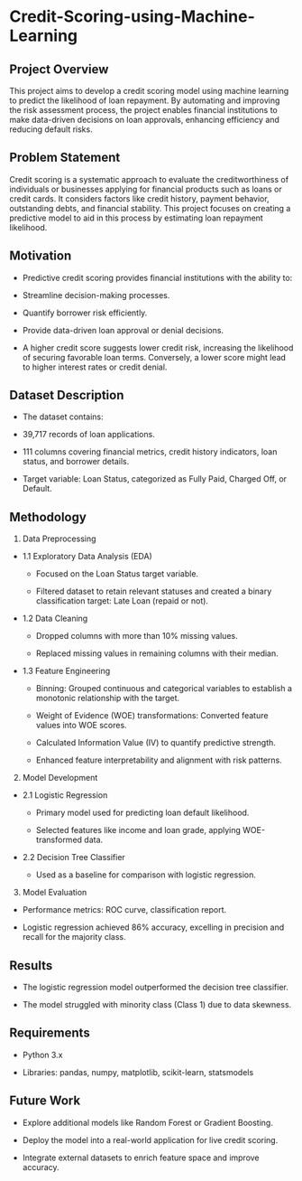 # Credit-Scoring-using-Machine-Learning

## Project Overview

This project aims to develop a credit scoring model using machine learning to predict the likelihood of loan repayment. By automating and improving the risk assessment process, the project enables financial institutions to make data-driven decisions on loan approvals, enhancing efficiency and reducing default risks.

## Problem Statement

Credit scoring is a systematic approach to evaluate the creditworthiness of individuals or businesses applying for financial products such as loans or credit cards. It considers factors like credit history, payment behavior, outstanding debts, and financial stability. This project focuses on creating a predictive model to aid in this process by estimating loan repayment likelihood.

## Motivation

- Predictive credit scoring provides financial institutions with the ability to:

 - Streamline decision-making processes.

 - Quantify borrower risk efficiently.

 - Provide data-driven loan approval or denial decisions.

 - A higher credit score suggests lower credit risk, increasing the likelihood of securing favorable loan terms. Conversely, a lower score might lead to higher interest rates or credit denial.

## Dataset Description

- The dataset contains:

 - 39,717 records of loan applications.

 - 111 columns covering financial metrics, credit history indicators, loan status, and borrower details.

 - Target variable: Loan Status, categorized as Fully Paid, Charged Off, or Default.

## Methodology

1. Data Preprocessing

- 1.1 Exploratory Data Analysis (EDA)

  - Focused on the Loan Status target variable.

  - Filtered dataset to retain relevant statuses and created a binary classification target: Late Loan (repaid or not).

- 1.2 Data Cleaning

  - Dropped columns with more than 10% missing values.

  - Replaced missing values in remaining columns with their median.

- 1.3 Feature Engineering

  - Binning: Grouped continuous and categorical variables to establish a monotonic relationship with the target.

  - Weight of Evidence (WOE) transformations: Converted feature values into WOE scores.

  - Calculated Information Value (IV) to quantify predictive strength.

  - Enhanced feature interpretability and alignment with risk patterns.

2. Model Development

- 2.1 Logistic Regression

  - Primary model used for predicting loan default likelihood.

  - Selected features like income and loan grade, applying WOE-transformed data.

- 2.2 Decision Tree Classifier

  - Used as a baseline for comparison with logistic regression.

3. Model Evaluation

  - Performance metrics: ROC curve, classification report.

  - Logistic regression achieved 86% accuracy, excelling in precision and recall for the majority class.

## Results

- The logistic regression model outperformed the decision tree classifier.

- The model struggled with minority class (Class 1) due to data skewness.


## Requirements

 - Python 3.x

 - Libraries: pandas, numpy, matplotlib, scikit-learn, statsmodels

## Future Work

- Explore additional models like Random Forest or Gradient Boosting.

- Deploy the model into a real-world application for live credit scoring.

- Integrate external datasets to enrich feature space and improve accuracy.
